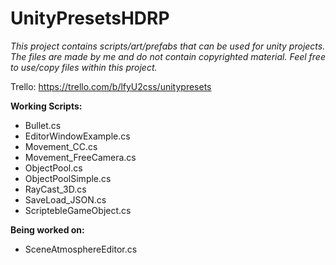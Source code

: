 # UnityPresetsHDRP

_This project contains scripts/art/prefabs that can be used for unity projects.
The files are made by me and do not contain copyrighted material.
Feel free to use/copy files within this project._

Trello: https://trello.com/b/lfyU2css/unitypresets

**Working Scripts:**
- Bullet.cs
- EditorWindowExample.cs
- Movement_CC.cs
- Movement_FreeCamera.cs
- ObjectPool.cs
- ObjectPoolSimple.cs
- RayCast_3D.cs
- SaveLoad_JSON.cs
- ScriptebleGameObject.cs

**Being worked on:**
- SceneAtmosphereEditor.cs
